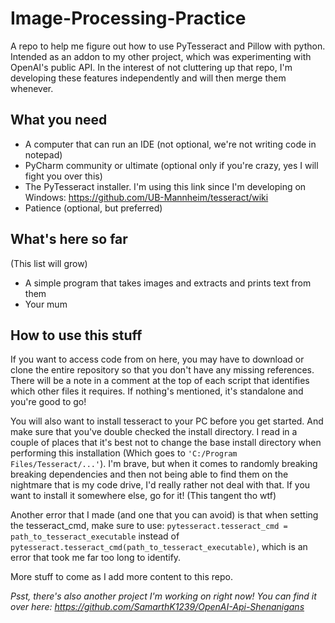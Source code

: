 # Image-Processing-Practice

A repo to help me figure out how to use PyTesseract and Pillow with python. Intended as an addon to my other project, which was experimenting with OpenAI's public API. In the interest of not cluttering up that repo, I'm developing these features independently and will then merge them whenever.

## What you need
- A computer that can run an IDE (not optional, we're not writing code in notepad)
- PyCharm community or ultimate (optional only if you're crazy, yes I will fight you over this)
- The PyTesseract installer. I'm using this link since I'm developing on Windows: <https://github.com/UB-Mannheim/tesseract/wiki>
- Patience (optional, but preferred)

## What's here so far
(This list will grow)
- A simple program that takes images and extracts and prints text from them
- Your mum

## How to use this stuff
If you want to access code from on here, you may have to download or clone the entire repository so that you don't have any missing references. There will be a note in a comment at the top of each script that identifies which other files it requires. If nothing's mentioned, it's standalone and you're good to go!

You will also want to install tesseract to your PC before you get started. And make sure that you've double checked the install directory. I read in a couple of places that it's best not to change the base install directory when performing this installation (Which goes to `'C:/Program Files/Tesseract/...'`). I'm brave, but when it comes to randomly breaking breaking dependencies and then not being able to find them on the nightmare that is my code drive, I'd really rather not deal with that. If you want to install it somewhere else, go for it! (This tangent tho wtf)

Another error that I made (and one that you can avoid) is that when setting the tesseract_cmd, make sure to use:
`pytesseract.tesseract_cmd = path_to_tesseract_executable` instead of `pytesseract.tesseract_cmd(path_to_tesseract_executable)`, which is an error that took me far too long to identify.

More stuff to come as I add more content to this repo.

_Psst, there's also another project I'm working on right now! You can find it over here: <https://github.com/SamarthK1239/OpenAI-Api-Shenanigans>_
